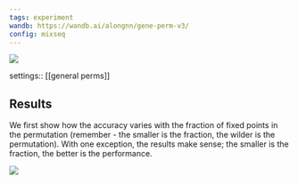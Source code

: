 ```yaml
---
tags: experiment
wandb: https://wandb.ai/alongnn/gene-perm-v3/
config: mixseq
---
```

![](https://i.imgur.com/5Hkrt4F.png)


settings:: [[general perms]]


## Results

We first show how the accuracy varies with the fraction of fixed points in the  permutation (remember - the smaller is the fraction, the wilder is the permutation). With one exception, the results make sense; the smaller is the fraction, the better is the performance.




![](https://i.imgur.com/x1kbl8h.png)

